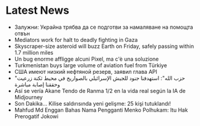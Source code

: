 # Latest News
-  Залужни: Украйна трябва да се подготви за намаляване на помощта отвън
-  Mediators work for halt to deadly fighting in Gaza
-  Skyscraper-size asteroid will buzz Earth on Friday, safely passing within 1.7 million miles
-  Un bug enorme affligge alcuni Pixel, ma c'è una soluzione
-  Turkmenistan buys large volume of aviation fuel from Türkiye
-  США имеют низкий нефтяной резерв, заявил глава API
-  "حزب الله": استهدفنا جنود للجيش الإسرائيلي بالصواريخ في محيط ثكنة زرعيت وحققنا إصابة مباشرة
-  Así se vería Akane Tendo de Ranma 1/2 en la vida real según la IA de Midjourney
-  Son Dakika... Kilise saldırısında yeni gelişme: 25 kişi tutuklandı!
-  Mahfud Md Enggan Bahas Nama Pengganti Menko Polhukam: Itu Hak Prerogatif Jokowi
